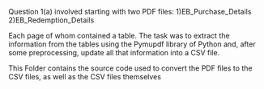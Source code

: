 Question 1(a) involved starting with two PDF files:
1)EB_Purchase_Details
2)EB_Redemption_Details

Each page of whom contained a table. The task was to extract the information from the tables using the Pymupdf library of Python and, after some preprocessing, update all that information into a CSV file. 

This Folder contains the source code used to convert the PDF files to the CSV files, as well as the CSV files themselves
